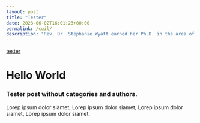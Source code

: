 ```yaml
---
layout: post
title: "Tester"
date: 2023-06-02T16:01:23+00:00
permalink: /cuil/
description: "Rev. Dr. Stephanie Wyatt earned her Ph.D. in the area of Hebrew Bible from Brite Divinity School at Texas Christian University"
---
```


[tester](https://1.bp.blogspot.com/-p86avZVe-kY/YLcDtL5IOPI/AAAAAAAAOWM/vcScngT73SEzKaBpHROW6qEUKUp3PbslACLcBGAsYHQ/s782/10423260_10203961991951099_7409218111643902262_n%2B-%2BCopy.jpg)

<!--more-->

# Hello World

### Tester post without categories and authors.

Lorep ipsum dolor siamet, Lorep ipsum dolor siamet, Lorep ipsum dolor siamet, Lorep ipsum dolor siamet.
